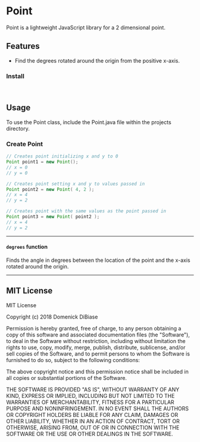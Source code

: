 # Point
Point is a lightweight JavaScript library for a 2 dimensional point.

## Features

 * Find the degrees rotated around the origin from the positive x-axis.


### Install



<br/>

## Usage

To use the Point class, include the Point.java file within the projects directory.

### Create Point

```java
// Creates point initializing x and y to 0
Point point1 = new Point();
// x = 0
// y = 0

// Creates point setting x and y to values passed in
Point point2 = new Point( 4, 2 );
// x = 4
// y = 2

// Creates point with the same values as the point passed in
Point point3 = new Point( point2 );
// x = 4
// y = 2
```

---


#### `degrees` function
Finds the angle in degrees between the location of the point and the x-axis rotated around the origin.

---

## MIT License


MIT License

Copyright (c) 2018 Domenick DiBiase

Permission is hereby granted, free of charge, to any person obtaining a copy
of this software and associated documentation files (the "Software"), to deal
in the Software without restriction, including without limitation the rights
to use, copy, modify, merge, publish, distribute, sublicense, and/or sell
copies of the Software, and to permit persons to whom the Software is
furnished to do so, subject to the following conditions:

The above copyright notice and this permission notice shall be included in all
copies or substantial portions of the Software.

THE SOFTWARE IS PROVIDED "AS IS", WITHOUT WARRANTY OF ANY KIND, EXPRESS OR
IMPLIED, INCLUDING BUT NOT LIMITED TO THE WARRANTIES OF MERCHANTABILITY,
FITNESS FOR A PARTICULAR PURPOSE AND NONINFRINGEMENT. IN NO EVENT SHALL THE
AUTHORS OR COPYRIGHT HOLDERS BE LIABLE FOR ANY CLAIM, DAMAGES OR OTHER
LIABILITY, WHETHER IN AN ACTION OF CONTRACT, TORT OR OTHERWISE, ARISING FROM,
OUT OF OR IN CONNECTION WITH THE SOFTWARE OR THE USE OR OTHER DEALINGS IN THE
SOFTWARE.
